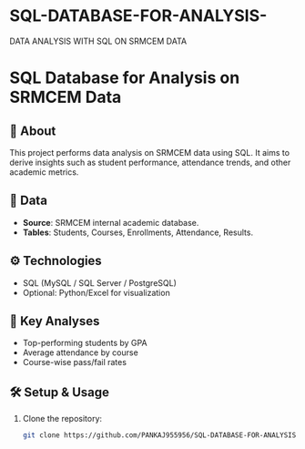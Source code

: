 # SQL-DATABASE-FOR-ANALYSIS-
DATA ANALYSIS WITH SQL ON  SRMCEM DATA 
# SQL Database for Analysis on SRMCEM Data

## 📌 About
This project performs data analysis on SRMCEM data using SQL. It aims to derive insights such as student performance, attendance trends, and other academic metrics.

## 📂 Data
- **Source**: SRMCEM internal academic database.
- **Tables**: Students, Courses, Enrollments, Attendance, Results.

## ⚙️ Technologies
- SQL (MySQL / SQL Server / PostgreSQL)
- Optional: Python/Excel for visualization

## 🚀 Key Analyses
- Top-performing students by GPA
- Average attendance by course
- Course-wise pass/fail rates

## 🛠️ Setup & Usage
1. Clone the repository:
   ```bash
   git clone https://github.com/PANKAJ955956/SQL-DATABASE-FOR-ANALYSIS-.git

